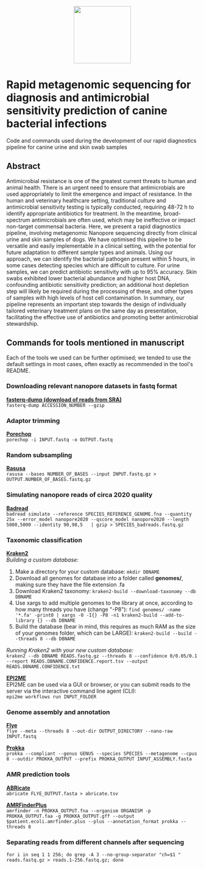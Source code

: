 <p align="center">
   <img src=https://github.com/nataliering/Dogstails/assets/23463469/243e064b-17c3-4aae-bafc-07cabd66d758 height="150"/>
</p>




# Rapid metagenomic sequencing for diagnosis and antimicrobial sensitivity prediction of canine bacterial infections 
Code and commands used during the development of our rapid diagnostics pipeline for canine urine and skin swab samples

## Abstract
Antimicrobial resistance is one of the greatest current threats to human and animal health. There is an urgent need to ensure that antimicrobials are used appropriately to limit the emergence and impact of resistance. In the human and veterinary healthcare setting, traditional culture and antimicrobial sensitivity testing is typically conducted, requiring 48-72 h to identify appropriate antibiotics for treatment. In the meantime, broad-spectrum antimicrobials are often used, which may be ineffective or impact non-target commensal bacteria. Here, we present a rapid diagnostics pipeline, involving metagenomic Nanopore sequencing directly from clinical urine and skin samples of dogs. We have optimised this pipeline to be versatile and easily implementable in a clinical setting, with the potential for future adaptation to different sample types and animals. Using our approach, we can identify the bacterial pathogen present within 5 hours, in some cases detecting species which are difficult to culture. For urine samples, we can predict antibiotic sensitivity with up to 95% accuracy. Skin swabs exhibited lower bacterial abundance and higher host DNA, confounding antibiotic sensitivity prediction; an additional host depletion step will likely be required during the processing of these, and other types of samples with high levels of host cell contamination. In summary, our pipeline represents an important step towards the design of individually tailored veterinary treatment plans on the same day as presentation, facilitating the effective use of antibiotics and promoting better antimicrobial stewardship.  


## Commands for tools mentioned in manuscript
Each of the tools we used can be further optimised; we tended to use the default settings in most cases, often exactly as recommended in the tool's README.

### Downloading relevant nanopore datasets in fastq format
**[fasterq-dump (download of reads from SRA)](https://github.com/ncbi/sra-tools)**  
`fasterq-dump ACCESSION_NUMBER --gzip`

### Adaptor trimming
**[Porechop](https://github.com/rrwick/Porechop)**  
`porechop -i INPUT.fastq -o OUTPUT.fastq`

### Random subsampling
**[Rasusa](https://github.com/mbhall88/rasusa)**                                                                                                                                                 
`rasusa --bases NUMBER_OF_BASES --input INPUT.fastq.gz > OUTPUT.NUMBER_OF_BASES.fastq.gz`

### Simulating nanopore reads of circa 2020 quality
**[Badread](https://github.com/rrwick/Badread)**                                                                                                                                                             
`badread simulate --reference SPECIES_REFERENCE_GENOME.fna --quantity 25x --error_model nanopore2020 --qscore_model nanopore2020 --length 5000,5000 --identity 90,98,5   | gzip > SPECIES_badreads.fastq.gz`

### Taxonomic classification
**[Kraken2](https://github.com/DerrickWood/kraken2)**                                                                                                                          
*Building a custom database:*                                                                                                                                              
1. Make a directory for your custom database: `mkdir DBNAME`
2. Download all genomes for database into a folder called **genomes/**, making sure they have the file extension .fa
3. Download Kraken2 taxonomy: `kraken2-build --download-taxonomy --db DBNAME`
4. Use xargs to add multiple genomes to the library at once, according to how many threads you have (change "-P8"): `find genomes/ -name '*.fa' -print0 | xargs -0 -I{} -P8 -n1 kraken2-build --add-to-library {} --db DBNAME`
5. Build the database (bear in mind, this requires as much RAM as the size of your genomes folder, which can be LARGE): `kraken2-build --build --threads 8 --db DBNAME`

*Running Kraken2 with your new custom database:*                                                                                                                                                                 
`kraken2 --db DBNAME READS.fastq.gz --threads 8 --confidence 0/0.05/0.1 --report READS.DBNAME.CONFIDENCE.report.tsv --output READS.DBNAME.CONFIDENCE.txt`

**[EPI2ME](https://epi2me.nanoporetech.com/)**                                                                                                                                                                       
EPI2ME can be used via a GUI or browser, or you can submit reads to the server via the interactive command line agent (CLI):                                                                     
`epi2me workflows run INPUT_FOLDER`

### Genome assembly and annotation
**[Flye](https://github.com/fenderglass/Flye)**  
`flye --meta --threads 8 --out-dir OUTPUT_DIRECTORY --nano-raw INPUT.fastq`

**[Prokka](https://github.com/tseemann/Prokka)**                                                                                                            
`prokka --compliant --genus GENUS --species SPECIES --metagenome --cpus 8 --outdir PROKKA_OUTPUT --prefix PROKKA_OUTPUT INPUT_ASSEMBLY.fasta`

### AMR prediction tools                                                                                                                                    
**[ABRicate](https://github.com/tseemann/ABRicate)**                                                                                                                                                               
`abricate FLYE_OUTPUT.fasta > abricate.tsv`

**[AMRFinderPlus](https://github.com/ncbi/amr)**                                                                                       
`amrfinder -n PROKKA_OUTPUT.fna --organism ORGANISM -p PROKKA_OUTPUT.faa -g PROKKA_OUTPUT.gff --output $patient.ecoli.amrfinder.plus --plus --annotation_format prokka --threads 8`

### Separating reads from different channels after sequencing                                                                                                                     
`for i in seq 1 1 256; do grep -A 3 --no-group-separator "ch=$1 " reads.fastq.gz > reads.1-256.fastq.gz; done`

